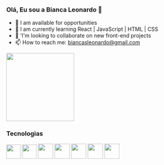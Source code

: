 ### Olá, Eu sou a Bianca Leonardo 👋

- 🔭 I am available for opportunities
- 🌱 I am currently learning React | JavaScript | HTML | CSS 
- 👯 'I'm looking to collaborate on new front-end projects
- 📫 How to reach me: biancasleonardo@gmail.com

<div>
<img height="180em" src="https://github-readme-stats.vercel.app/api?username=Biancasleonardo&show_icons=true&theme=tokyonight"/>
<!-- <img height="180em" src="https://github-readme-stats.vercel.app/api/top-langs/?username=Biancasleonardo&layout=compact&langs_count=7&theme=tokyonight"/> -->
<!--  <img height="180em" src="https://github-readme-stats.vercel.app/api/top-langs/?username=Biancasleonardo&langs_count=8"/> -->

</div>

### Tecnologias

<div>
  <img height="38px" src="https://cdn.icon-icons.com/icons2/2415/PNG/512/javascript_original_logo_icon_146455.png"/> 
  <img height="38px" src="https://cdn.icon-icons.com/icons2/2415/PNG/512/typescript_plain_logo_icon_146316.png"/> 
  <img height="40px" src="https://cdn.icon-icons.com/icons2/2107/PNG/512/file_type_html_icon_130541.png"/>
  <img height="40px" src="https://cdn.icon-icons.com/icons2/2107/PNG/512/file_type_css_icon_130661.png"/>
  <img height="40px" src="https://cdn.icon-icons.com/icons2/2415/PNG/512/react_original_logo_icon_146374.png"/>
  <img height="40px" src="https://cdn.icon-icons.com/icons2/2107/PNG/512/file_type_node_icon_130301.png"/>
  <img height="40px" src="https://cdn.icon-icons.com/icons2/1381/PNG/512/mysqlworkbench_93532.png"/>
</div>

